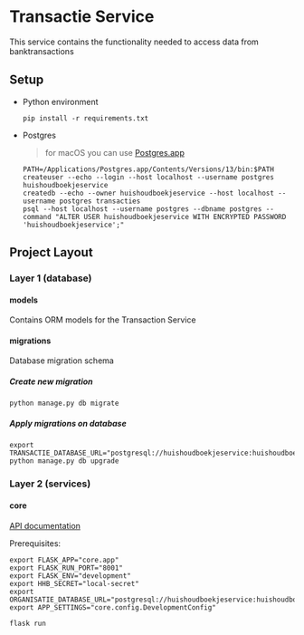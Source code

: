 # Transactie Service

This service contains the functionality needed to access data from banktransactions
 
## Setup

- Python environment
    ```shell script
    pip install -r requirements.txt
    ```

- Postgres
  > for macOS you can use [Postgres.app](https://postgresapp.com/)
    ```
    PATH=/Applications/Postgres.app/Contents/Versions/13/bin:$PATH
    createuser --echo --login --host localhost --username postgres huishoudboekjeservice
    createdb --echo --owner huishoudboekjeservice --host localhost --username postgres transacties
    psql --host localhost --username postgres --dbname postgres --command "ALTER USER huishoudboekjeservice WITH ENCRYPTED PASSWORD 'huishoudboekjeservice';"
    ```

## Project Layout

### Layer 1 (database)

#### models
Contains ORM models for the Transaction Service

#### migrations
Database migration schema

##### Create new migration
```shell script
python manage.py db migrate
```

##### Apply migrations on database
```shell script
export TRANSACTIE_DATABASE_URL="postgresql://huishoudboekjeservice:huishoudboekjeservice@localhost/huishoudboekjeservice"
python manage.py db upgrade
```
### Layer 2 (services)

#### core
[API documentation](docs/openapi.yaml)

Prerequisites:

```shell script
export FLASK_APP="core.app"
export FLASK_RUN_PORT="8001"
export FLASK_ENV="development"
export HHB_SECRET="local-secret"
export ORGANISATIE_DATABASE_URL="postgresql://huishoudboekjeservice:huishoudboekjeservice@localhost/huishoudboekjeservice"
export APP_SETTINGS="core.config.DevelopmentConfig"

flask run
```

